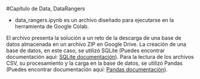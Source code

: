 #Capítulo de Data, DataRangers

- data_rangers.ipynb es un archivo diseñado para ejecutarse en la herramienta de Google Colab.

El archivo presenta la solución a un reto de la descarga de una base de datos almacenada en un archivo ZIP en Google Drive. La creación de una base de datos, en este caso, se utilizó SQLite (Puedes encontrar documentación aqui: [SQLite documentación](https://www.sqlite.org/docs.html)). Para la lectura de los archivos CSV, su procesamiento y la carga en la base de datos, se utilizó Pandas (Puedes encontrar documentación aquí: [Pandas documentación](https://pandas.pydata.org/docs/)).
